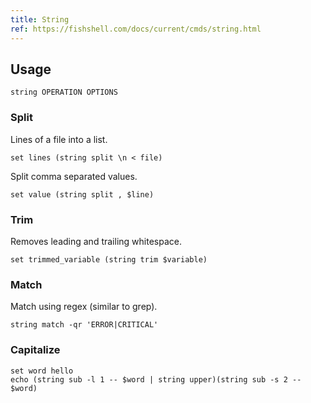 ```yaml
---
title: String
ref: https://fishshell.com/docs/current/cmds/string.html
---
```


## Usage

```fish
string OPERATION OPTIONS
```

### Split

Lines of a file into a list.

```fish
set lines (string split \n < file)
```

Split comma separated values.

```fish
set value (string split , $line)
```

### Trim

Removes leading and trailing whitespace.

```fish
set trimmed_variable (string trim $variable)
```

### Match

Match using regex (similar to grep).

```fish
string match -qr 'ERROR|CRITICAL'
```

### Capitalize

```fish
set word hello
echo (string sub -l 1 -- $word | string upper)(string sub -s 2 -- $word)
```
